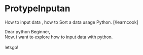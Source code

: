 # ProtypeInputan
How to input data , how to Sort a data usage Python. [/learncook]

Dear python Beginner,<br />
Now, i want to explore how to input data with python.<br />
<br />
letsgo!

